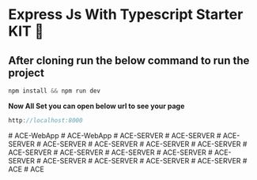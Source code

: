 # Express Js With Typescript Starter KIT 🙌

## After cloning run the below command to run the project

```js
npm install && npm run dev
```

**Now All Set you can open below url to see your page**

```js 
http://localhost:8000
```
#   A C E - W e b A p p  
 #   A C E - W e b A p p  
 #   A C E - S E R V E R  
 #   A C E - S E R V E R  
 #   A C E - S E R V E R  
 #   A C E - S E R V E R  
 #   A C E - S E R V E R  
 #   A C E - S E R V E R  
 #   A C E - S E R V E R  
 #   A C E - S E R V E R  
 #   A C E - S E R V E R  
 #   A C E - S E R V E R  
 #   A C E - S E R V E R  
 #   A C E - S E R V E R  
 #   A C E - S E R V E R  
 #   A C E - S E R V E R  
 #   A C E - S E R V E R  
 #   A C E - S E R V E R  
 #   A C E  
 #   A C E  
 